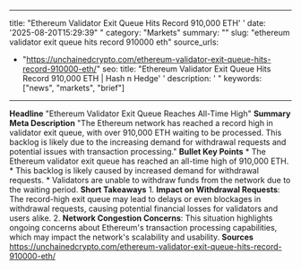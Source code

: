 ﻿---

title: "Ethereum Validator Exit Queue Hits Record 910,000 ETH''
date: '2025-08-20T15:29:39""
category: "Markets"
summary: ""
slug: "ethereum validator exit queue hits record 910000 eth"
source_urls:
  - "https://unchainedcrypto.com/ethereum-validator-exit-queue-hits-record-910000-eth/"
seo:
  title: "Ethereum Validator Exit Queue Hits Record 910,000 ETH | Hash n Hedge''
  description: '"
  keywords: ["news", "markets", "brief"]

---
**Headline** "Ethereum Validator Exit Queue Reaches All-Time High"  **Summary Meta Description** "The Ethereum network has reached a record high in validator exit queue, with over 910,000 ETH waiting to be processed. This backlog is likely due to the increasing demand for withdrawal requests and potential issues with transaction processing."  **Bullet Key Points**  * The Ethereum validator exit queue has reached an all-time high of 910,000 ETH. * This backlog is likely caused by increased demand for withdrawal requests. * Validators are unable to withdraw funds from the network due to the waiting period.  **Short Takeaways**  1. **Impact on Withdrawal Requests**: The record-high exit queue may lead to delays or even blockages in withdrawal requests, causing potential financial losses for validators and users alike. 2. **Network Congestion Concerns**: This situation highlights ongoing concerns about Ethereum's transaction processing capabilities, which may impact the network's scalability and usability.  **Sources** https://unchainedcrypto.com/ethereum-validator-exit-queue-hits-record-910000-eth/ 

